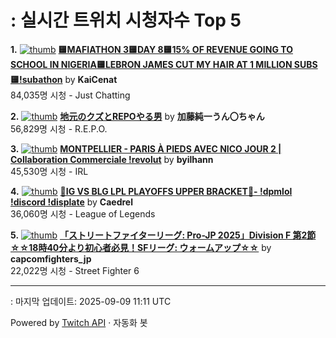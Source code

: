 # : 실시간 트위치 시청자수 Top 5

**1.** [![thumb](https://static-cdn.jtvnw.net/previews-ttv/live_user_kaicenat-320x180.jpg)](https://twitch.tv/KaiCenat)
**[🟨MAFIATHON 3🟨DAY 8🟨15% OF REVENUE GOING TO SCHOOL IN NIGERIA🟨LEBRON JAMES CUT MY HAIR AT 1 MILLION SUBS🟨!subathon](https://twitch.tv/KaiCenat)** by **KaiCenat**<br>84,035명 시청  - Just Chatting

**2.** [![thumb](https://static-cdn.jtvnw.net/previews-ttv/live_user_kato_junichi0817-320x180.jpg)](https://twitch.tv/加藤純一うん〇ちゃん)
**[地元のクズとREPOやる男](https://twitch.tv/加藤純一うん〇ちゃん)** by **加藤純一うん〇ちゃん**<br>56,829명 시청  - R.E.P.O.

**3.** [![thumb](https://static-cdn.jtvnw.net/previews-ttv/live_user_byilhann-320x180.jpg)](https://twitch.tv/byilhann)
**[MONTPELLIER - PARIS À PIEDS AVEC NICO JOUR 2 | Collaboration Commerciale !revolut](https://twitch.tv/byilhann)** by **byilhann**<br>45,530명 시청  - IRL

**4.** [![thumb](https://static-cdn.jtvnw.net/previews-ttv/live_user_caedrel-320x180.jpg)](https://twitch.tv/Caedrel)
**[🔴IG VS BLG LPL PLAYOFFS UPPER BRACKET🔴-  !dpmlol !discord !displate](https://twitch.tv/Caedrel)** by **Caedrel**<br>36,060명 시청  - League of Legends

**5.** [![thumb](https://static-cdn.jtvnw.net/previews-ttv/live_user_capcomfighters_jp-320x180.jpg)](https://twitch.tv/capcomfighters_jp)
**[「ストリートファイターリーグ: Pro-JP 2025」Division F 第2節 ☆☆18時40分より初心者必見！SFリーグ: ウォームアップ☆☆](https://twitch.tv/capcomfighters_jp)** by **capcomfighters_jp**<br>22,022명 시청  - Street Fighter 6


---
: 마지막 업데이트: 2025-09-09 11:11 UTC

Powered by [Twitch API](https://dev.twitch.tv/docs/api/reference) · 자동화 봇
